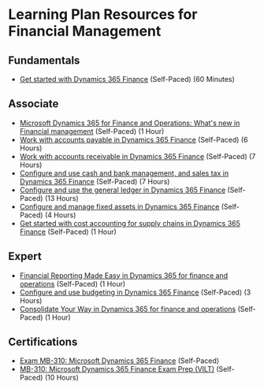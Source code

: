 # Learning Plan Resources for Financial Management

## Fundamentals

* [Get started with Dynamics 365 Finance](https://docs.microsoft.com/en-us/learn/modules/get-started-financial-management-dyn365-finance/) (Self-Paced) (60 Minutes)

## Associate

* [Microsoft Dynamics 365 for Finance and Operations: What's new in Financial management](https://www.youtube.com/watch?v=Z8LeMTH3U7E) (Self-Paced) (1 Hour)
* [Work with accounts payable in Dynamics 365 Finance](https://docs.microsoft.com/en-us/learn/paths/work-accounts-payable-dyn365-finance/) (Self-Paced) (6 Hours)
* [Work with accounts receivable in Dynamics 365 Finance](https://docs.microsoft.com/en-us/learn/paths/work-accounts-receivable-dyn365-finance/) (Self-Paced) (7 Hours)
* [Configure and use cash and bank management, and sales tax in Dynamics 365 Finance](https://docs.microsoft.com/en-us/learn/paths/configure-use-cash-bank-management-tax-dyn365-finance/) (Self-Paced) (7 Hours)
* [Configure and use the general ledger in Dynamics 365 Finance](https://docs.microsoft.com/en-us/learn/paths/configure-use-general-ledger-dyn365-finance/) (Self-Paced) (13 Hours)
* [Configure and manage fixed assets in Dynamics 365 Finance](https://docs.microsoft.com/en-us/learn/paths/configure-manage-fixed-assets-dyn365-finance/) (Self-Paced) (4 Hours)
* [Get started with cost accounting for supply chains in Dynamics 365 Finance](https://docs.microsoft.com/en-us/learn/paths/get-started-cost-accounting-supply-chains-dyn365-finance/) (Self-Paced) (1 Hour)

## Expert

* [Financial Reporting Made Easy in Dynamics 365 for finance and operations](https://www.youtube.com/watch?v=N-5kif6Q_CU) (Self-Paced) (1 Hour)
* [Configure and use budgeting in Dynamics 365 Finance](https://docs.microsoft.com/en-us/learn/paths/configure-use-budgeting-dyn365-finance/) (Self-Paced) (3 Hours)
* [Consolidate Your Way in Dynamics 365 for finance and operations](https://www.youtube.com/watch?v=eqU3CJR25PY) (Self-Paced) (1 Hour)

## Certifications

* [Exam MB-310: Microsoft Dynamics 365 Finance](https://docs.microsoft.com/en-us/learn/certifications/exams/mb-310?wt.mc_id=learningredirect_certs-web-wwl) (Self-Paced)
* [MB-310: Microsoft Dynamics 365 Finance Exam Prep (VILT)](https://partner.microsoft.com/en-us/training/assets/collection/mb-310-microsoft-dynamics-365-finance#/) (Self-Paced) (10 Hours)
